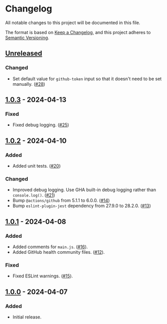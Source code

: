 # Changelog

All notable changes to this project will be documented in this file.

The format is based on [Keep a Changelog](https://keepachangelog.com/en/1.1.0/),
and this project adheres to
[Semantic Versioning](https://semver.org/spec/v2.0.0.html).

## [Unreleased]

### Changed

- Set default value for `github-token` input so that it doesn't need to be set
  manually.
  ([#28](https://github.com/tylermilner/last-successful-commit-hash-action/pull/28))

## [1.0.3] - 2024-04-13

### Fixed

- Fixed debug logging.
  ([#25](https://github.com/tylermilner/last-successful-commit-hash-action/pull/25))

## [1.0.2] - 2024-04-10

### Added

- Added unit tests.
  ([#20](https://github.com/tylermilner/last-successful-commit-hash-action/pull/20))

### Changed

- Improved debug logging. Use GHA built-in debug logging rather than
  `console.log()`.
  ([#21](https://github.com/tylermilner/last-successful-commit-hash-action/pull/21))
- Bump `@actions/github` from 5.1.1 to 6.0.0.
  ([#14](https://github.com/tylermilner/last-successful-commit-hash-action/pull/14))
- Bump `eslint-plugin-jest` dependency from 27.9.0 to 28.2.0.
  ([#13](https://github.com/tylermilner/last-successful-commit-hash-action/pull/13))

## [1.0.1] - 2024-04-08

### Added

- Added comments for `main.js`.
  ([#16](https://github.com/tylermilner/last-successful-commit-hash-action/pull/16)).
- Added GitHub health community files.
  ([#12](https://github.com/tylermilner/last-successful-commit-hash-action/pull/12)).

### Fixed

- Fixed ESLint warnings.
  ([#15](https://github.com/tylermilner/last-successful-commit-hash-action/pull/15)).

## [1.0.0] - 2024-04-07

### Added

- Initial release.

[unreleased]:
  https://github.com/tylermilner/last-successful-commit-hash-action/compare/v1.0.3...HEAD
[1.0.3]:
  https://github.com/tylermilner/last-successful-commit-hash-action/compare/v1.0.2...v1.0.3
[1.0.2]:
  https://github.com/tylermilner/last-successful-commit-hash-action/compare/v1.0.1...v1.0.2
[1.0.1]:
  https://github.com/tylermilner/last-successful-commit-hash-action/compare/v1.0.0...v1.0.1
[1.0.0]:
  https://github.com/tylermilner/last-successful-commit-hash-action/releases/tag/v1.0.0

<!-- Allow duplicate sub-header names between each release header -->
<!-- https://github.com/markdownlint/markdownlint/issues/175 -->
<!-- markdownlint-configure-file
{
  "no-duplicate-header": {
    "allow_different_nesting": true
    }
}
-->
